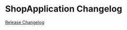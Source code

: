 # ShopApplication Changelog

[Release Changelog](https://github.com/spryker-shop/ShopApplication/releases)
